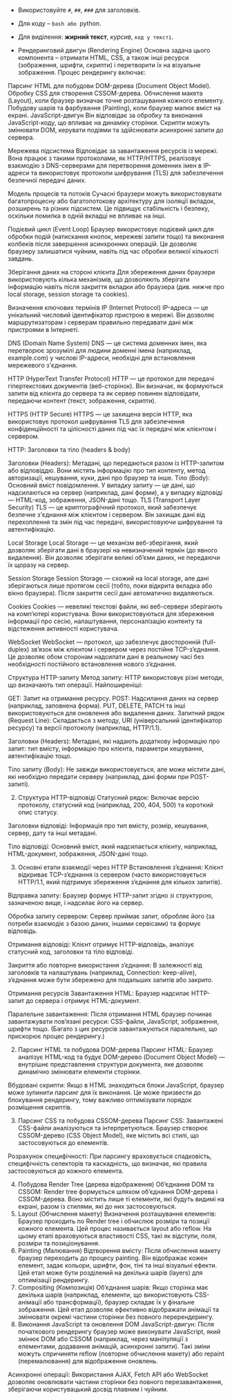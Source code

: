 - Використовуйте `#`, `##`, `###` для заголовків.  
- Для коду – ```bash або ```python.  
- Для виділення: **жирний текст**, *курсив*, `код у тексті`.

- Рендеринговий двигун (Rendering Engine)
Основна задача цього компонента – отримати HTML, CSS, а також інші ресурси (зображення, шрифти, скрипти) і перетворити їх на візуальне зображення. Процес рендерингу включає:

Парсинг HTML для побудови DOM-дерева (Document Object Model).
Обробку CSS для створення CSSOM-дерева.
Обчислення макета (Layout), коли браузер визначає точне розташування кожного елементу.
Побудову шарів та фарбування (Painting), коли браузер малює вміст на екрані.
JavaScript-двигун
Він відповідає за обробку та виконання JavaScript-коду, що впливає на динаміку сторінки. Скрипти можуть змінювати DOM, керувати подіями та здійснювати асинхронні запити до сервера.

Мережева підсистема
Відповідає за завантаження ресурсів із мережі. Вона працює з такими протоколами, як HTTP/HTTPS, реалізовує взаємодію з DNS-серверами для перетворення доменних імен в IP-адреси та використовує протоколи шифрування (TLS) для забезпечення безпечної передачі даних.

Модель процесів та потоків
Сучасні браузери можуть використовувати багатопроцесну або багатопотокову архітектуру для ізоляції вкладок, розширень та різних підсистем. Це підвищує стабільність і безпеку, оскільки помилка в одній вкладці не впливає на інші.

Подієвий цикл (Event Loop)
Браузер використовує подієвий цикл для обробки подій (натискання кнопок, мережеві запити тощо) та виконання колбеків після завершення асинхронних операцій. Це дозволяє браузеру залишатися чуйним, навіть під час обробки великої кількості завдань.

Зберігання даних на стороні клієнта
Для збереження даних браузери використовують кілька механізмів, що дозволяють зберігати інформацію навіть після закриття вкладки або браузера (див. нижче про local storage, session storage та cookies).

Визначення ключових термінів
IP (Internet Protocol)
IP-адреса — це унікальний числовий ідентифікатор пристрою в мережі. Він дозволяє маршрутизаторам і серверам правильно передавати дані між пристроями в Інтернеті.

DNS (Domain Name System)
DNS — це система доменних імен, яка перетворює зрозумілі для людини доменні імена (наприклад, example.com) у числові IP-адреси, необхідні для встановлення мережевого з'єднання.

HTTP (HyperText Transfer Protocol)
HTTP — це протокол для передачі гіпертекстових документів (веб-сторінок). Він визначає, як формуються запити від клієнта до сервера та як сервер повинен відповідати, передаючи контент (текст, зображення, скрипти).

HTTPS (HTTP Secure)
HTTPS — це захищена версія HTTP, яка використовує протокол шифрування TLS для забезпечення конфіденційності та цілісності даних під час їх передачі між клієнтом і сервером.

HTTP: Заголовки та тіло (headers & body)

Заголовки (Headers): Метадані, що передаються разом із HTTP-запитом або відповіддю. Вони містять інформацію про тип контенту, метод авторизації, кешування, куки, дані про браузер та інше.
Тіло (Body): Основний вміст повідомлення. У випадку запиту — це дані, що надсилаються на сервер (наприклад, дані форми), а у випадку відповіді — HTML-код, зображення, JSON-дані тощо.
TLS (Transport Layer Security)
TLS — це криптографічний протокол, який забезпечує безпечне з'єднання між клієнтом і сервером. Він захищає дані від перехоплення та змін під час передачі, використовуючи шифрування та автентифікацію.

Local Storage
Local Storage — це механізм веб-зберігання, який дозволяє зберігати дані в браузері на невизначений термін (до явного видалення). Він дозволяє зберігати великі об’єми даних, не передаючи їх щоразу на сервер.

Session Storage
Session Storage — схожий на local storage, але дані зберігаються лише протягом сесії (тобто, поки відкрита вкладка або вікно браузера). Після закриття сесії дані автоматично видаляються.

Cookies
Cookies — невеликі текстові файли, які веб-сервери зберігають на комп’ютері користувача. Вони використовуються для збереження інформації про сесію, налаштування, персоналізацію контенту та відстеження активності користувача.

WebSocket
WebSocket — протокол, що забезпечує двосторонній (full-duplex) зв’язок між клієнтом і сервером через постійне TCP-з’єднання. Це дозволяє обом сторонам надсилати дані в реальному часі без необхідності постійного встановлення нового з’єднання.

Структура HTTP-запиту
Метод запиту:
HTTP використовує різні методи, що визначають тип операції. Найпоширеніші:

GET: Запит на отримання ресурсу.
POST: Надсилання даних на сервер (наприклад, заповнена форма).
PUT, DELETE, PATCH та інші використовуються для оновлення або видалення даних.
Запитний рядок (Request Line):
Складається з методу, URI (універсальний ідентифікатор ресурсу) та версії протоколу (наприклад, HTTP/1.1).

Заголовки (Headers):
Метадані, які надають додаткову інформацію про запит: тип вмісту, інформацію про клієнта, параметри кешування, автентифікацію тощо.

Тіло запиту (Body):
Не завжди використовується, але може містити дані, які необхідно передати серверу (наприклад, дані форми при POST-запиті).

2. Структура HTTP-відповіді
Статусний рядок:
Включає версію протоколу, статусний код (наприклад, 200, 404, 500) та короткий опис статусу.

Заголовки відповіді:
Інформація про тип вмісту, розмір, кешування, сервер, дату та інші метадані.

Тіло відповіді:
Основний вміст, який надсилається клієнту, наприклад, HTML-документ, зображення, JSON-дані тощо.

3. Основні етапи взаємодії через HTTP
Встановлення з’єднання:
Клієнт відкриває TCP-з’єднання із сервером (часто використовується HTTP/1.1, який підтримує збереження з’єднання для кількох запитів).

Відправка запиту:
Браузер формує HTTP-запит згідно зі структурою, зазначеною вище, і надсилає його на сервер.

Обробка запиту сервером:
Сервер приймає запит, обробляє його (за потреби взаємодіє з базою даних, іншими сервісами) та формує відповідь.

Отримання відповіді:
Клієнт отримує HTTP-відповідь, аналізує статусний код, заголовки та тіло відповіді.

Закриття або повторне використання з’єднання:
В залежності від заголовків та налаштувань (наприклад, Connection: keep-alive), з’єднання може бути збережено для подальших запитів або закрито.

Отримання ресурсів
Завантаження HTML:
Браузер надсилає HTTP-запит до сервера і отримує HTML-документ.

Паралельне завантаження:
Після отримання HTML браузер починає завантажувати пов’язані ресурси: CSS-файли, JavaScript, зображення, шрифти тощо.
(Багато з цих ресурсів завантажуються паралельно, що прискорює процес рендерингу.)

2. Парсинг HTML та побудова DOM-дерева
Парсинг HTML:
Браузер аналізує HTML-код та будує DOM-дерево (Document Object Model) — внутрішнє представлення структури документа, яке дозволяє динамічно змінювати елементи сторінки.

Вбудовані скрипти:
Якщо в HTML знаходяться блоки JavaScript, браузер може зупинити парсинг для їх виконання. Це може призвести до блокування рендерингу, тому важливо оптимізувати порядок розміщення скриптів.

3. Парсинг CSS та побудова CSSOM-дерева
Парсинг CSS:
Завантажені CSS-файли аналізуються та інтерпретуються. Браузер створює CSSOM-дерево (CSS Object Model), яке містить всі стилі, що застосовуються до елементів.

Розрахунок специфічності:
При парсингу враховується спадковість, специфічність селекторів та каскадність, що визначає, які правила застосовуються до кожного елемента.

4. Побудова Render Tree (дерева відображення)
Об’єднання DOM та CSSOM:
Render tree формується шляхом об’єднання DOM-дерева і CSSOM-дерева. Воно містить лише ті елементи, які будуть видимі на екрані, разом із стилями, які до них застосовуються.
5. Layout (Обчислення макету)
Визначення розташування елементів:
Браузер проходить по Render tree і обчислює розміри та позиції кожного елемента. Цей процес називається layout або reflow. На цьому етапі враховуються властивості CSS, такі як відступи, поля, розміри та позиціонування.
6. Painting (Малювання)
Відтворення вмісту:
Після обчислення макету браузер переходить до процесу painting. Він відображає кожен елемент, задає кольори, шрифти, фон, тіні та інші візуальні ефекти.
Цей етап може бути розділений на декілька шарів (layers) для оптимізації рендерингу.
7. Compositing (Композиція)
Об’єднання шарів:
Якщо сторінка має декілька шарів (наприклад, елементи, що використовують CSS-анімації або трансформації), браузер складає їх у фінальне зображення.
Цей етап дозволяє ефективно відображати анімації та змінювати окремі частини сторінки без повного перерендерингу.
8. Виконання JavaScript та оновлення DOM
JavaScript-двигун:
Після початкового рендерингу браузер може виконувати JavaScript, який змінює DOM або CSSOM (наприклад, через маніпуляції з елементами, додавання анімацій, асинхронні запити).
Такі зміни можуть спричиняти reflow (повторне обчислення макету) або repaint (перемалювання) для відображення оновлень.

Асинхронні операції:
Використання AJAX, Fetch API або WebSocket дозволяє оновлювати частини сторінки без повного перезавантаження, зберігаючи користувацький досвід плавним і чуйним.

